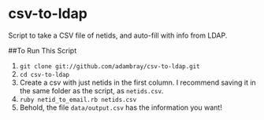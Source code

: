 csv-to-ldap
===========

Script to take a CSV file of netids, and auto-fill with info from LDAP.

##To Run This Script
1. `git clone git://github.com/adambray/csv-to-ldap.git`
2. `cd csv-to-ldap`
3. Create a csv with just netids in the first column. I recommend saving it in the same folder as the script, as `netids.csv`.
4. `ruby netid_to_email.rb netids.csv`
5. Behold, the file `data/output.csv` has the information you want!
